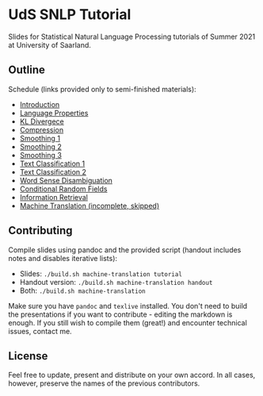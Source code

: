 # UdS SNLP Tutorial

Slides for Statistical Natural Language Processing tutorials of Summer 2021 at University of Saarland.

## Outline

Schedule (links provided only to semi-finished materials):
- [Introduction](introduction/handout.pdf)
- [Language Properties](language-properties/handout.pdf)
- [KL Divergece](kl-divergence/handout.pdf)
- [Compression](compression/handout.pdf)
- [Smoothing 1](smoothing-1/handout.pdf)
- [Smoothing 2](smoothing-2/handout.pdf)
- [Smoothing 3](smoothing-3/handout.pdf)
- [Text Classification 1](text-classification-1/handout.pdf)
- [Text Classification 2](text-classification-2/handout.pdf)
- [Word Sense Disambiguation](word-sense-disambiguation/handout.pdf)
- [Conditional Random Fields](conditional-random-fields/handout.pdf)
- [Information Retrieval](information-retrieval/handout.pdf)
- [Machine Translation (incomplete, skipped)](machine-translation/handout.pdf)

## Contributing

Compile slides using pandoc and the provided script (handout includes notes and disables iterative lists):
- Slides: `./build.sh machine-translation tutorial`
- Handout version: `./build.sh machine-translation handout`
- Both: `./build.sh machine-translation`

Make sure you have `pandoc` and `texlive` installed. You don't need to build the presentations if you want to contribute - editing the markdown is enough. If you still wish to compile them (great!) and encounter technical issues, contact me.

## License

Feel free to update, present and distribute on your own accord. In all cases, however, preserve the names of the previous contributors.
